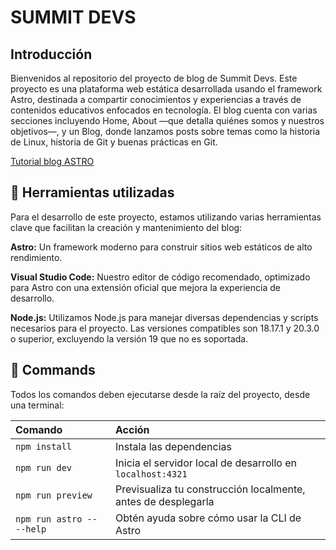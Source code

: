 # SUMMIT DEVS

## Introducción
Bienvenidos al repositorio del proyecto de blog de Summit Devs. Este proyecto es una plataforma web estática desarrollada usando el framework Astro, destinada a compartir conocimientos y experiencias a través de contenidos educativos enfocados en tecnología. El blog cuenta con varias secciones incluyendo Home, About —que detalla quiénes somos y nuestros objetivos—, y un Blog, donde lanzamos posts sobre temas como la historia de Linux, historia de Git y buenas prácticas en Git.

[Tutorial blog ASTRO](https://docs.astro.build/es/basics/project-structure/)


## 🚀 Herramientas utilizadas

Para el desarrollo de este proyecto, estamos utilizando varias herramientas clave que facilitan la creación y mantenimiento del blog:


**Astro:** Un framework moderno para construir sitios web estáticos de alto rendimiento.

**Visual Studio Code:** Nuestro editor de código recomendado, optimizado para Astro con una extensión oficial que mejora la experiencia de desarrollo.

**Node.js:** Utilizamos Node.js para manejar diversas dependencias y scripts necesarios para el proyecto. Las versiones compatibles son 18.17.1 y 20.3.0 o superior, excluyendo la versión 19 que no es soportada.


## 🧞 Commands

Todos los comandos deben ejecutarse desde la raíz del proyecto, desde una terminal:

| Comando                   | Acción                                           |
| :------------------------ | :----------------------------------------------- |
| `npm install`             | Instala las dependencias                         |
| `npm run dev`             | Inicia el servidor local de desarrollo en `localhost:4321` |
| `npm run preview`         | Previsualiza tu construcción localmente, antes de desplegarla |
| `npm run astro -- --help` | Obtén ayuda sobre cómo usar la CLI de Astro      |
